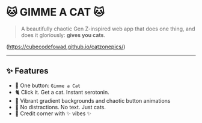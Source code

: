 # 🐱 GIMME A CAT 🐱

> A beautifully chaotic Gen Z-inspired web app that does one thing, and does it gloriously: **gives you cats**.

(https://cubecodefowad.github.io/catzonepics/)

---

## ✨ Features

- 🔘 One button: `Gimme a Cat`
- 🐈 Click it. Get a cat. Instant serotonin.
- 🎨 Vibrant gradient backgrounds and chaotic button animations
- 🤪 No distractions. No text. Just cats.
- 💾 Credit corner with ✨ vibes ✨

